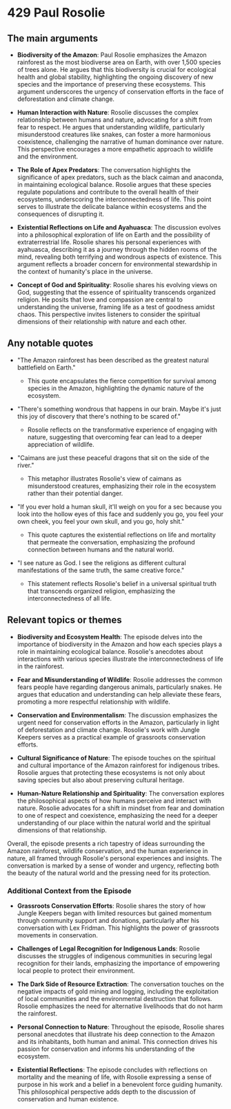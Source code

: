 # 429 Paul Rosolie

## The main arguments

- **Biodiversity of the Amazon**: Paul Rosolie emphasizes the Amazon rainforest as the most biodiverse area on Earth, with over 1,500 species of trees alone. He argues that this biodiversity is crucial for ecological health and global stability, highlighting the ongoing discovery of new species and the importance of preserving these ecosystems. This argument underscores the urgency of conservation efforts in the face of deforestation and climate change.

- **Human Interaction with Nature**: Rosolie discusses the complex relationship between humans and nature, advocating for a shift from fear to respect. He argues that understanding wildlife, particularly misunderstood creatures like snakes, can foster a more harmonious coexistence, challenging the narrative of human dominance over nature. This perspective encourages a more empathetic approach to wildlife and the environment.

- **The Role of Apex Predators**: The conversation highlights the significance of apex predators, such as the black caiman and anaconda, in maintaining ecological balance. Rosolie argues that these species regulate populations and contribute to the overall health of their ecosystems, underscoring the interconnectedness of life. This point serves to illustrate the delicate balance within ecosystems and the consequences of disrupting it.

- **Existential Reflections on Life and Ayahuasca**: The discussion evolves into a philosophical exploration of life on Earth and the possibility of extraterrestrial life. Rosolie shares his personal experiences with ayahuasca, describing it as a journey through the hidden rooms of the mind, revealing both terrifying and wondrous aspects of existence. This argument reflects a broader concern for environmental stewardship in the context of humanity's place in the universe.

- **Concept of God and Spirituality**: Rosolie shares his evolving views on God, suggesting that the essence of spirituality transcends organized religion. He posits that love and compassion are central to understanding the universe, framing life as a test of goodness amidst chaos. This perspective invites listeners to consider the spiritual dimensions of their relationship with nature and each other.

## Any notable quotes

- "The Amazon rainforest has been described as the greatest natural battlefield on Earth."
  - This quote encapsulates the fierce competition for survival among species in the Amazon, highlighting the dynamic nature of the ecosystem.

- "There's something wondrous that happens in our brain. Maybe it's just this joy of discovery that there's nothing to be scared of."
  - Rosolie reflects on the transformative experience of engaging with nature, suggesting that overcoming fear can lead to a deeper appreciation of wildlife.

- "Caimans are just these peaceful dragons that sit on the side of the river."
  - This metaphor illustrates Rosolie's view of caimans as misunderstood creatures, emphasizing their role in the ecosystem rather than their potential danger.

- "If you ever hold a human skull, it'll weigh on you for a sec because you look into the hollow eyes of this face and suddenly you go, you feel your own cheek, you feel your own skull, and you go, holy shit."
  - This quote captures the existential reflections on life and mortality that permeate the conversation, emphasizing the profound connection between humans and the natural world.

- "I see nature as God. I see the religions as different cultural manifestations of the same truth, the same creative force."
  - This statement reflects Rosolie's belief in a universal spiritual truth that transcends organized religion, emphasizing the interconnectedness of all life.

## Relevant topics or themes

- **Biodiversity and Ecosystem Health**: The episode delves into the importance of biodiversity in the Amazon and how each species plays a role in maintaining ecological balance. Rosolie's anecdotes about interactions with various species illustrate the interconnectedness of life in the rainforest.

- **Fear and Misunderstanding of Wildlife**: Rosolie addresses the common fears people have regarding dangerous animals, particularly snakes. He argues that education and understanding can help alleviate these fears, promoting a more respectful relationship with wildlife.

- **Conservation and Environmentalism**: The discussion emphasizes the urgent need for conservation efforts in the Amazon, particularly in light of deforestation and climate change. Rosolie's work with Jungle Keepers serves as a practical example of grassroots conservation efforts.

- **Cultural Significance of Nature**: The episode touches on the spiritual and cultural importance of the Amazon rainforest for indigenous tribes. Rosolie argues that protecting these ecosystems is not only about saving species but also about preserving cultural heritage.

- **Human-Nature Relationship and Spirituality**: The conversation explores the philosophical aspects of how humans perceive and interact with nature. Rosolie advocates for a shift in mindset from fear and domination to one of respect and coexistence, emphasizing the need for a deeper understanding of our place within the natural world and the spiritual dimensions of that relationship.

Overall, the episode presents a rich tapestry of ideas surrounding the Amazon rainforest, wildlife conservation, and the human experience in nature, all framed through Rosolie's personal experiences and insights. The conversation is marked by a sense of wonder and urgency, reflecting both the beauty of the natural world and the pressing need for its protection.

### Additional Context from the Episode

- **Grassroots Conservation Efforts**: Rosolie shares the story of how Jungle Keepers began with limited resources but gained momentum through community support and donations, particularly after his conversation with Lex Fridman. This highlights the power of grassroots movements in conservation.

- **Challenges of Legal Recognition for Indigenous Lands**: Rosolie discusses the struggles of indigenous communities in securing legal recognition for their lands, emphasizing the importance of empowering local people to protect their environment.

- **The Dark Side of Resource Extraction**: The conversation touches on the negative impacts of gold mining and logging, including the exploitation of local communities and the environmental destruction that follows. Rosolie emphasizes the need for alternative livelihoods that do not harm the rainforest.

- **Personal Connection to Nature**: Throughout the episode, Rosolie shares personal anecdotes that illustrate his deep connection to the Amazon and its inhabitants, both human and animal. This connection drives his passion for conservation and informs his understanding of the ecosystem.

- **Existential Reflections**: The episode concludes with reflections on mortality and the meaning of life, with Rosolie expressing a sense of purpose in his work and a belief in a benevolent force guiding humanity. This philosophical perspective adds depth to the discussion of conservation and human existence.